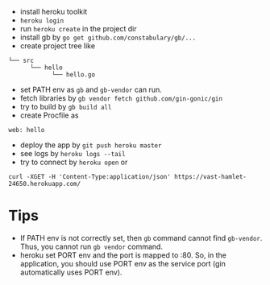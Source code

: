 * install heroku toolkit
* `heroku login`
* run `heroku create` in the project dir
* install gb by `go get github.com/constabulary/gb/...`
* create project tree like
```
└── src
      └── hello
            └── hello.go
```
* set PATH env as `gb` and `gb-vendor` can run.
* fetch libraries by `gb vendor fetch github.com/gin-gonic/gin`
* try to build by `gb build all`
* create Procfile as
```
web: hello
```
* deploy the app by `git push heroku master`
* see logs by `heroku logs --tail`
* try to connect by `heroku open` or
```
curl -XGET -H 'Content-Type:application/json' https://vast-hamlet-24650.herokuapp.com/
```

# Tips
* If PATH env is not correctly set, then `gb` command cannot find `gb-vendor`. Thus, you cannot run `gb vendor` command.
* heroku set PORT env and the port is mapped to :80. So, in the application, you should use PORT env as the service port (gin automatically uses PORT env).
